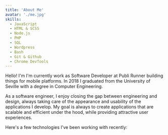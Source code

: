 ```yaml
---
title: 'About Me'
avatar: './me.jpg'
skills:
  - JavaScript
  - HTML & SCSS
  - Node.js
  - PHP
  - SQL
  - Wordpress
  - Bash
  - Git & Github
  - Chrome DevTools
---
```


Hello! I'm I'm currently work as Software Developer at Publi Runner building things for mobile platforms. In 2018 I graduated from the University of Seville with a degree in Computer Engineering.

As a software engineer, I enjoy closing the gap between engineering and design, always taking care of the appearance and usability of the applications I develop. My goal is always to create applications that are scalable and efficient under the hood, while providing attractive user experiences.

Here's a few technologies I've been working with recently:
